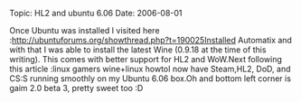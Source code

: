 Topic: HL2 and ubuntu 6.06
Date: 2006-08-01

Once Ubuntu was installed I visited here :http://ubuntuforums.org/showthread.php?t=190025Installed Automatix and with that I was able to install the latest Wine (0.9.18 at the time of this writing). This comes with better support for HL2 and WoW.Next following this article :linux gamers wine+linux howtoI now have Steam,HL2, DoD, and CS:S running smoothly on my Ubuntu 6.06 box.Oh and bottom left corner is gaim 2.0 beta 3, pretty sweet too :D




